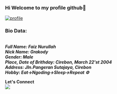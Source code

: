 ### Hi Welcome to my profile github👋

<!--
**Faiznurullah/Faiznurullah** is a ✨ _special_ ✨ repository because its `README.md` (this file) appears on your GitHub profile.

Here are some ideas to get you started:

- 🔭 I’m currently working on ...
- 🌱 I’m currently learning ...
- 👯 I’m looking to collaborate on ...
- 🤔 I’m looking for help with ...
- 💬 Ask me about ...
- 📫 How to reach me: ...
- 😄 Pronouns: ...
- ⚡ Fun fact: ...
-->

<a href='https://postimg.cc/xXhLJ38t' target='_blank'><img src='https://i.postimg.cc/xXhLJ38t/profile.png' border='0' alt='profile'/></a>
<h3><b>Bio Data:</b></h3><br>
<b><i>Full Name: Faiz Nurullah</i></b><br>
<b><i>Nick Name: Grakody</i></b><br>
<b><i>Gender: Male</i></b><br>
<b><i>Place, Date of Brithday: Cirebon, March 22'st 2004</i></b><br>
<b><i>Address: Jln.Pangeran Sutajaya, Cirebon</i></b><br>
<b><i>Hobby: Eat->Ngoding->Sleep->Repeat ⚙️</i></b><br>

<b>Let's Connect</b><br>
<a href="https://Faiznurullah.xyz" target="blank"><img src="https://img.shields.io/badge/Website-https://Faiznurullah.xyz-green?" /></a><br>
